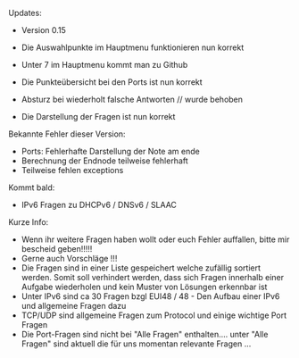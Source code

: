 Updates:

- Version 0.15

- Die Auswahlpunkte im Hauptmenu funktionieren nun korrekt
- Unter 7 im Hauptmenu kommt man zu Github
- Die Punkteübersicht bei den Ports ist nun korrekt 
- Absturz bei wiederholt falsche Antworten // wurde behoben
- Die Darstellung der Fragen ist nun korrekt


Bekannte Fehler dieser Version:

-  Ports: Fehlerhafte Darstellung der Note am ende
-  Berechnung der Endnode teilweise fehlerhaft
-  Teilweise fehlen exceptions


Kommt bald:
- IPv6 Fragen zu DHCPv6 / DNSv6 / SLAAC


Kurze Info:
- Wenn ihr weitere Fragen haben wollt oder euch Fehler auffallen, bitte mir bescheid geben!!!!!
- Gerne auch Vorschläge !!! 
- Die Fragen sind in einer Liste gespeichert welche zufällig sortiert werden. Somit soll verhindert werden, dass sich Fragen innerhalb einer Aufgabe wiederholen und kein Muster von Lösungen erkennbar ist
- Unter IPv6 sind ca 30 Fragen bzgl EUI48 / 48   - Den Aufbau einer IPv6 und allgemeine Fragen dazu
- TCP/UDP sind allgemeine Fragen zum Protocol und einige wichtige Port Fragen
- Die Port-Fragen sind nicht bei "Alle Fragen" enthalten.... unter "Alle Fragen" sind aktuell die für uns momentan relevante Fragen ...

